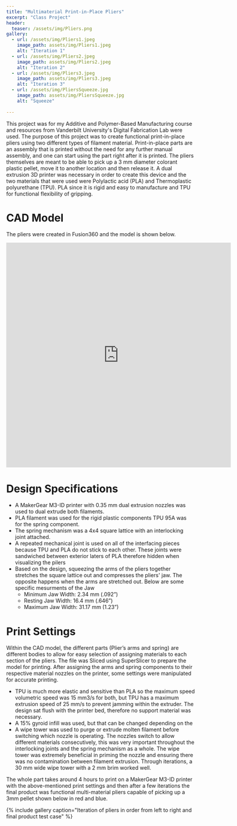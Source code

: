 ```yaml
---
title: "Multimaterial Print-in-Place Pliers"
excerpt: "Class Project"
header:
  teaser: /assets/img/Pliers.png
gallery:
  - url: /assets/img/Pliers1.jpeg
    image_path: assets/img/Pliers1.jpeg
    alt: "Iteration 1"
  - url: /assets/img/Pliers2.jpeg
    image_path: assets/img/Pliers2.jpeg
    alt: "Iteration 2"
  - url: /assets/img/Pliers3.jpeg
    image_path: assets/img/Pliers3.jpeg
    alt: "Iteration 3"
  - url: /assets/img/PliersSqueeze.jpg
    image_path: assets/img/PliersSqueeze.jpg
    alt: "Squeeze"
   
---
```


This project was for my Additive and Polymer-Based Manufacturing course and resources from Vanderbilt University's Digital Fabrication Lab were used. The purpose of this project was to create functional print-in-place pliers using two different types of filament material. Print-in-place parts are an assembly that is printed without the need for any further manual assembly, and one can start using the part right after it is printed. The pliers themselves are meant to be able to pick up a 3 mm diameter colorant plastic pellet, move it to another location and then release it. A dual extrusion 3D printer was necessary in order to create this device and the two materials that were used were Polylactic acid (PLA) and Thermoplastic polyurethane (TPU). PLA since it is rigid and easy to manufacture and TPU for functional flexibility of gripping.


# CAD Model

The pliers were created in Fusion360 and the model is shown below.

<iframe src="https://a360.co/3IVqUpF" width="600" height="600" allowfullscreen="true" webkitallowfullscreen="true" mozallowfullscreen="true"  frameborder="0"></iframe>
 

# Design Specifications

* A MakerGear M3-ID printer with 0.35 mm dual extrusion nozzles was used to dual extrude both filaments.
* PLA filament was used for the rigid plastic components TPU 95A was for the spring component.
* The spring mechanism was a 4x4 square lattice with an interlocking joint attached.
* A repeated mechanical joint is used on all of the interfacing pieces because TPU and PLA do not stick to each other. These joints were sandwiched between exterior laters of PLA therefore hidden when visualizing the pilers
* Based on the design, squeezing the arms of the pliers together stretches the square lattice out and compresses the pliers' jaw. The opposite happens when the arms are stretched out. Below are some specific mesurments of the Jaw
  * Minimum Jaw Width: 2.34 mm (.092”)
  * Resting Jaw Width: 16.4 mm (.646”)
  * Maximum Jaw Width: 31.17 mm (1.23”)


# Print Settings

Within the CAD model, the different parts (Plier’s arms and spring) are different bodies to allow for easy selection of assigning materials to each section of the pliers. The file was Sliced using SuperSlicer to prepare the model for printing. After assigning the arms and spring components to their respective material nozzles on the printer, some settings were manipulated for accurate printing.

* TPU is much more elastic and sensitive than PLA so the maximum speed volumetric speed was 15 mm3/s for both, but TPU has a maximum extrusion speed of 25 mm/s to prevent jamming within the extruder. 
The design sat flush with the printer bed, therefore no support material was necessary.
* A 15% gyroid infill was used, but that can be changed depending on the 
* A wipe tower was used to purge or extrude molten filament before switching which nozzle is operating. The nozzles switch to allow different materials consecutively, this was very important throughout the interlocking joints and the spring mechanism as a whole. The wipe tower was extremely beneficial in priming the nozzle and ensuring there was no contamination between filament extrusion. Through iterations, a 30 mm wide wipe tower with a 2 mm brim worked well.  

The whole part takes around 4 hours to print on a MakerGear M3-ID printer with the above-mentioned print settings and then after a few iterations the final product was functional multi-material pliers capable of picking up a 3mm pellet shown below in red and blue.


{% include gallery caption="Iteration of pliers in order from left to right and final product test case" %} 
